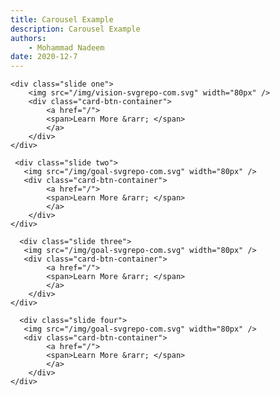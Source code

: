 ```yaml
---
title: Carousel Example
description: Carousel Example
authors:
    - Mohammad Nadeem
date: 2020-12-7
---
```




<div class="carousel_wrapper">

 <div  class="carousel">
    
    <div class="slide one">
        <img src="/img/vision-svgrepo-com.svg" width="80px" />
        <div class="card-btn-container">
            <a href="/">
            <span>Learn More &rarr; </span>
            </a>
        </div>
    </div>

     <div class="slide two">
       <img src="/img/goal-svgrepo-com.svg" width="80px" />
       <div class="card-btn-container">
            <a href="/">
            <span>Learn More &rarr; </span>
            </a>
        </div>
    </div>

      <div class="slide three">
       <img src="/img/goal-svgrepo-com.svg" width="80px" />
       <div class="card-btn-container">
            <a href="/">
            <span>Learn More &rarr; </span>
            </a>
        </div>
    </div>

      <div class="slide four">
       <img src="/img/goal-svgrepo-com.svg" width="80px" />
       <div class="card-btn-container">
            <a href="/">
            <span>Learn More &rarr; </span>
            </a>
        </div>
    </div>

 </div>

</div>